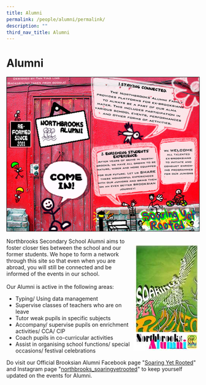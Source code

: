 ```yaml
---
title: Alumni
permalink: /people/alumni/permalink/
description: ""
third_nav_title: Alumni
---
```


Alumni
======
![](/images/alumni.jpeg)



<div>

<div style="float: right">

![](/images/alumnilogo.jpg)

</div><div>

Northbrooks Secondary School Alumni aims to foster closer ties between the school and our former students. We hope to form a network through this site so that even when you are abroad, you will still be connected and be informed of the events in our school.  
   
Our Alumni is active in the following areas: 

*   Typing/ Using data management
*   Supervise classes of teachers who are on leave
*   Tutor weak pupils in specific subjects
*   Accompany/ supervise pupils on enrichment activities/ CCA/ CIP
*   Coach pupils in co-curricular activities
*   Assist in organising school functions/ special occasions/ festival celebrations

  

Do visit our Official Brooksian Alumni Facebook page "[Soaring Yet Rooted](https://www.facebook.com/groups/soaringyetrooted/about/)" and Instagram page "[northbrooks_soaringyetrooted](https://www.instagram.com/northbrooks_soaringyetrooted/?hl=en)" to keep yourself updated on the events for Alumni.
	</div>